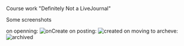 Course work "Definitely Not a LiveJournal"

Some screenshots

on openning:
![onCreate](https://github.com/JuWeDe/angular-project/assets/78319818/2cd74e2a-03f1-4266-bcee-4fba8c78692d)
on posting:
![created](https://github.com/JuWeDe/angular-project/assets/78319818/418b6e23-baec-4bba-9e9d-aa175d1f30a3)
on moving to archeve:
![archived](https://github.com/JuWeDe/angular-project/assets/78319818/ff958d08-7d28-4171-bd99-fc558e7566c1)


